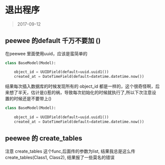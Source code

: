# 退出程序

> 2017-09-12

## peewee 的default 千万不要加 ()

在peewee 里面使用uuid，应该是蛮简单的

```python
class BaseModel(Model):

    object_id = UUIDField(default=uuid.uuid1())
    created_at = DateTimeField(default=datetime.datetime.now())
```

结果每次插入数据库的时候发现所有的 object_id 都是一样的，这个很奇怪啊，后来想了半天，估计是()惹的祸，导致每次初始化的时候就执行了,所以下次注意设置的时候还是不要带上()

```python
class BaseModel(Model):
    
    object_id = UUIDField(default=uuid.uuid1())
    created_at = DateTimeField(default=datetime.datetime.now())
```

## peewee 的 create_tables

注意 create_tables 这个func,后面传的参数为list, 结果我总是这么传 create_tables(Class1, Class2), 结果报了一些莫名的错误


